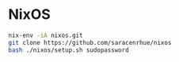 # NixOS

```bash
nix-env -iA nixos.git
git clone https://github.com/saracenrhue/nixos
bash ./nixos/setup.sh sudopassword
```
